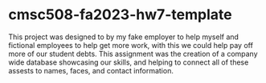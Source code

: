 # cmsc508-fa2023-hw7-template
This project was designed to by my fake employer to help myself and fictional employees to help get more work, with this we could help pay off more of our student debts. This assignment was the creation of a company wide database showcasing our skills, and helping to connect all of these assests to names, faces, and contact information.
